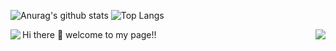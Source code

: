 ![Anurag's github stats](https://github-readme-stats.vercel.app/api?username=SiYUan-Lee&show_icons=true&theme=radical)
![Top Langs](https://github-readme-stats.vercel.app/api/top-langs/?username=SiYUan-Lee&layout=compact)

<a href="https://github.com/SiYUan-Lee/github-readme-stats">
  <img align="left" src="https://github-readme-stats.vercel.app/api?username=SiYUan-Lee&show_icons=true&theme=radical" />
</a>
<a href="https://github.com/SiYUan-Lee/convoychat">
  <img align="right" src="https://github-readme-stats.vercel.app/api/top-langs/?username=SiYUan-Lee&layout=compact" />
</a>
 Hi there 👋
welcome to my page!!
<!--
**SiYuan-Lee/SiYuan-Lee** is a ✨ _special_ ✨ repository because its `README.md` (this file) appears on your GitHub profile.

Here are some ideas to get you started:

- 🔭 I’m currently working on ...
- 🌱 I’m currently learning ...
- 👯 I’m looking to collaborate on ...
- 🤔 I’m looking for help with ...
- 💬 Ask me about ...
- 📫 How to reach me: ...
- 😄 Pronouns: ...
- ⚡ Fun fact: ...
-->
